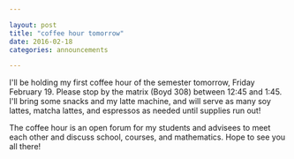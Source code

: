 ```yaml
---

layout: post
title: "coffee hour tomorrow"
date: 2016-02-18
categories: announcements

---
```


I'll be holding my first coffee hour of the semester tomorrow, Friday February 19. Please stop by the matrix (Boyd 308) between 12:45 and 1:45. I'll bring some snacks and my latte machine, and will serve as many soy lattes, matcha lattes, and espressos as needed until supplies run out!

The coffee hour is an open forum for my students and advisees to meet each other and discuss school, courses, and mathematics. Hope to see you all there!
